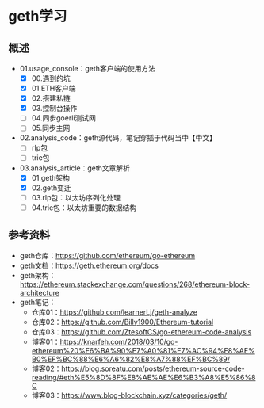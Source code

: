 # geth学习

## 概述

- 01.usage_console：geth客户端的使用方法
  - [x] 00.遇到的坑
  - [x] 01.ETH客户端
  - [x] 02.搭建私链
  - [x] 03.控制台操作
  - [ ] 04.同步goerli测试网
  - [ ] 05.同步主网
- 02.analysis_code：geth源代码，笔记穿插于代码当中【中文】
  - [ ] rlp包
  - [ ] trie包
- 03.analysis_article：geth文章解析
  - [x] 01.geth架构
  - [x] 02.geth变迁
  - [ ] 03.rlp包：以太坊序列化处理
  - [ ] 04.trie包：以太坊重要的数据结构

## 参考资料

- geth仓库：https://github.com/ethereum/go-ethereum
- geth文档：https://geth.ethereum.org/docs
- geth架构：https://ethereum.stackexchange.com/questions/268/ethereum-block-architecture
- geth笔记：
  - 仓库01：https://github.com/learnerLj/geth-analyze
  - 仓库02：https://github.com/Billy1900/Ethereum-tutorial
  - 仓库03：https://github.com/ZtesoftCS/go-ethereum-code-analysis
  - 博客01：https://knarfeh.com/2018/03/10/go-ethereum%20%E6%BA%90%E7%A0%81%E7%AC%94%E8%AE%B0%EF%BC%88%E6%A6%82%E8%A7%88%EF%BC%89/
  - 博客02：https://blog.soreatu.com/posts/ethereum-source-code-reading/#eth%E5%8D%8F%E8%AE%AE%E6%B3%A8%E5%86%8C
  - 博客03：https://www.blog-blockchain.xyz/categories/geth/





